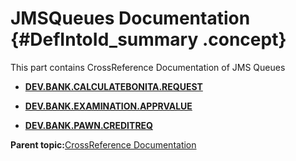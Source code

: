 # JMSQueues Documentation {#DefIntoId_summary .concept}

This part contains CrossReference Documentation of JMS Queues

-   **[DEV.BANK.CALCULATEBONITA.REQUEST](../../crusader/JMSQueues/Dest_1.md)**  

-   **[DEV.BANK.EXAMINATION.APPRVALUE](../../crusader/JMSQueues/Dest_2.md)**  

-   **[DEV.BANK.PAWN.CREDITREQ](../../crusader/JMSQueues/Dest_3.md)**  


**Parent topic:**[CrossReference Documentation](../../crusader/cross.md)

